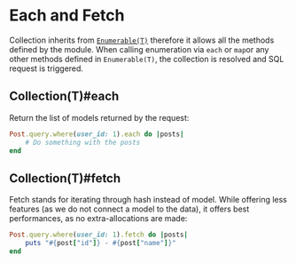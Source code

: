 # Each and Fetch

Collection inherits from [`Enumerable(T)`](https://crystal-lang.org/api/latest/Enumerable.html) therefore it allows all the methods defined by the module. When calling enumeration via `each` or `map`or any other methods defined in `Enumerable(T)`, the collection is resolved and SQL request is triggered.

## Collection\(T\)\#each

Return the list of models returned by the request:

```ruby
Post.query.where(user_id: 1).each do |posts|
    # Do something with the posts
end
```

## Collection\(T\)\#fetch

Fetch stands for iterating through hash instead of model. While offering less features \(as we do not connect a model to the data\), it offers best performances, as no extra-allocations are made:

```ruby
Post.query.where(user_id: 1).fetch do |posts|
    puts "#{post["id"]} - #{post["name"]}"
end
```

